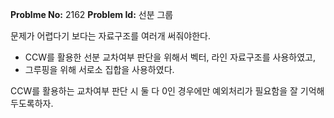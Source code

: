 **Problme No:** 2162
**Problem Id:** 선분 그룹


문제가 어렵다기 보다는 자료구조를 여러개 써줘야한다.


- CCW를 활용한 선분 교차여부 판단을 위해서 벡터, 라인 자료구조를 사용하였고,
- 그루핑을 위해 서로소 집합을 사용하였다.


CCW를 활용하는 교차여부 판단 시 둘 다 0인 경우에만 예외처리가 필요함을 잘 기억해두도록하자.